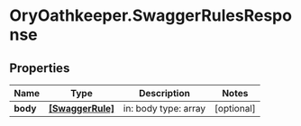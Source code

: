 # OryOathkeeper.SwaggerRulesResponse

## Properties

| Name     | Type                                | Description          | Notes      |
| -------- | ----------------------------------- | -------------------- | ---------- |
| **body** | [**[SwaggerRule]**](SwaggerRule.md) | in: body type: array | [optional] |
